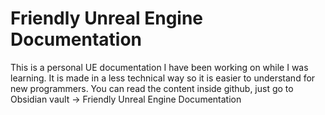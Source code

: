 # Friendly Unreal Engine Documentation
This is a personal UE documentation I have been working on while I was learning. It is made in a less technical way so it is easier to understand for new programmers.
You can read the content inside github, just go to Obsidian vault -> Friendly Unreal Engine Documentation
